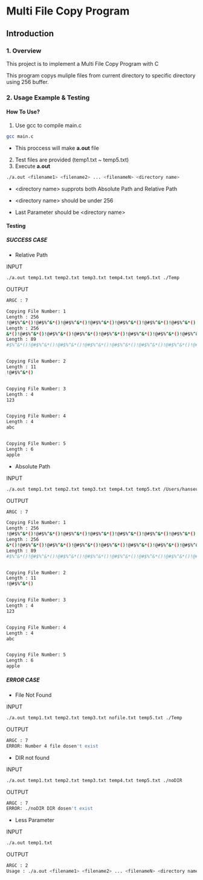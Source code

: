 # Multi File Copy Program

## Introduction

### 1. Overview

This project is to implement a Multi File Copy Program with C

This program copys muliple files from current directory to specific directory using 256 buffer.

### 2. Usage Example & Testing

#### How To Use?

1. Use gcc to compile main.c

```bash
gcc main.c
```

* This proccess will make **a.out** file

2. Test files are provided (temp1.txt ~ temp5.txt)
3. Execute **a.out**

```bash
./a.out <filename1> <filename2> ... <filenameN> <directory name>
```

* \<directory name> supprots both Absolute Path and Relative Path

* \<directory name> should be under 256
* Last Parameter should be \<directory name>

#### Testing

##### SUCCESS CASE

* Relative Path

INPUT

```bash
./a.out temp1.txt temp2.txt temp3.txt temp4.txt temp5.txt ./Temp
```

OUTPUT

```bash
ARGC : 7

Copying File Number: 1
Length : 256
!@#$%^&*()!@#$%^&*()!@#$%^&*()!@#$%^&*()!@#$%^&*()!@#$%^&*()!@#$%^&*()!@#$%^&*()!@#$%^&*()!@#$%^&*()!@#$%^&*()!@#$%^&*()!@#$%^&*()!@#$%^&*()!@#$%^&*()!@#$%^&*()!@#$%^&*()!@#$%^&*()!@#$%^&*()!@#$%^&*()!@#$%^&*()!@#$%^&*()!@#$%^&*()!@#$%^&*()!@#$%^&*()!@#$%^
Length : 256
&*()!@#$%^&*()!@#$%^&*()!@#$%^&*()!@#$%^&*()!@#$%^&*()!@#$%^&*()!@#$%^&*()!@#$%^&*()!@#$%^&*()!@#$%^&*()!@#$%^&*()!@#$%^&*()!@#$%^&*()!@#$%^&*()!@#$%^&*()!@#$%^&*()!@#$%^&*()!@#$%^&*()!@#$%^&*()!@#$%^&*()!@#$%^&*()!@#$%^&*()!@#$%^&*()!@#$%^&*()!@#$%^&*()!@
Length : 89
#$%^&*()!@#$%^&*()!@#$%^&*()!@#$%^&*()!@#$%^&*()!@#$%^&*()!@#$%^&*()!@#$%^&*()!@#$%^&*()


Copying File Number: 2
Length : 11
!@#$%^&*()


Copying File Number: 3
Length : 4
123


Copying File Number: 4
Length : 4
abc


Copying File Number: 5
Length : 6
apple
```

* Absolute Path

INPUT

```bash
./a.out temp1.txt temp2.txt temp3.txt temp4.txt temp5.txt /Users/hanseunghun/Downloads/Test/Temp
```

OUTPUT

```bash
ARGC : 7

Copying File Number: 1
Length : 256
!@#$%^&*()!@#$%^&*()!@#$%^&*()!@#$%^&*()!@#$%^&*()!@#$%^&*()!@#$%^&*()!@#$%^&*()!@#$%^&*()!@#$%^&*()!@#$%^&*()!@#$%^&*()!@#$%^&*()!@#$%^&*()!@#$%^&*()!@#$%^&*()!@#$%^&*()!@#$%^&*()!@#$%^&*()!@#$%^&*()!@#$%^&*()!@#$%^&*()!@#$%^&*()!@#$%^&*()!@#$%^&*()!@#$%^
Length : 256
&*()!@#$%^&*()!@#$%^&*()!@#$%^&*()!@#$%^&*()!@#$%^&*()!@#$%^&*()!@#$%^&*()!@#$%^&*()!@#$%^&*()!@#$%^&*()!@#$%^&*()!@#$%^&*()!@#$%^&*()!@#$%^&*()!@#$%^&*()!@#$%^&*()!@#$%^&*()!@#$%^&*()!@#$%^&*()!@#$%^&*()!@#$%^&*()!@#$%^&*()!@#$%^&*()!@#$%^&*()!@#$%^&*()!@
Length : 89
#$%^&*()!@#$%^&*()!@#$%^&*()!@#$%^&*()!@#$%^&*()!@#$%^&*()!@#$%^&*()!@#$%^&*()!@#$%^&*()


Copying File Number: 2
Length : 11
!@#$%^&*()


Copying File Number: 3
Length : 4
123


Copying File Number: 4
Length : 4
abc


Copying File Number: 5
Length : 6
apple
```

##### ERROR CASE

* File Not Found

INPUT

```bash
./a.out temp1.txt temp2.txt temp3.txt nofile.txt temp5.txt ./Temp
```

OUTPUT

```bash
ARGC : 7
ERROR: Number 4 file dosen't exist
```

* DIR not found

INPUT

```bash
./a.out temp1.txt temp2.txt temp3.txt temp4.txt temp5.txt ./noDIR
```

OUTPUT

```bash
ARGC : 7
ERROR: ./noDIR DIR dosen't exist
```

* Less Parameter

INPUT

```bash
./a.out temp1.txt
```

OUTPUT

```bash
ARGC : 2
Usage : ./a.out <filename1> <filename2> ... <filenameN> <directory name>
```



